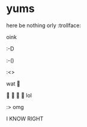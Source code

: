 yums
====

here be nothing
orly
:trollface:

oink
 
:-D

:-()

:<>

wat :beers:

:trolleybus: :dash: :dash: :dash:
lol

:> omg

I KNOW RIGHT
